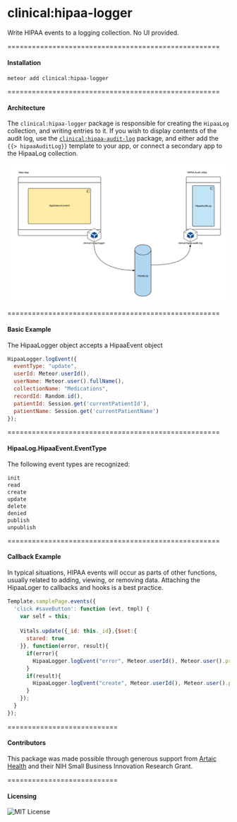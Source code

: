 clinical:hipaa-logger
====================================================

Write HIPAA events to a logging collection.  No UI provided.

====================================================
#### Installation

````
meteor add clinical:hipaa-logger
````


====================================================
#### Architecture

The ``clinical:hipaa-logger`` package is responsible for creating the ``HipaaLog`` collection, and writing entries to it. If you wish to display contents of the audit log, use the [``clinical:hipaa-audit-log``](https://github.com/clinical-meteor/clinical-hipaa-audit-log) package, and either add the ``{{> hipaaAuditLog}}`` template to your app, or connect a secondary app to the HipaaLog collection.  


![HipaaLog Architecture](https://raw.githubusercontent.com/clinical-meteor/hipaa-logger/master/docs/HIPAA%20Audit%20Log%20-%20Utility%20Configuration%20-%20Page%204.png)


====================================================
#### Basic Example

The HipaaLogger object accepts a HipaaEvent object
````js
HipaaLogger.logEvent({
  eventType: "update",
  userId: Meteor.userId(),
  userName: Meteor.user().fullName(),
  collectionName: "Medications",
  recordId: Random.id(),
  patientId: Session.get('currentPatientId'),
  patientName: Session.get('currentPatientName')
});
````

====================================================
#### HipaaLog.HipaaEvent.EventType

The following event types are recognized:

````
init
read
create
update
delete
denied
publish
unpublish
````

====================================================
#### Callback Example

In typical situations, HIPAA events will occur as parts of other functions, usually related to adding, viewing, or removing data.  Attaching the HipaaLoger to callbacks and hooks is a best practice.

````js
Template.samplePage.events({
  'click #saveButton': function (evt, tmpl) {
    var self = this;

    Vitals.update({_id: this._id},{$set:{
      stared: true
    }}, function(error, result){
      if(error){
        HipaaLogger.logEvent("error", Meteor.userId(), Meteor.user().profile.fullName, "Vitals", null, null, null, error);
      }
      if(result){
        HipaaLogger.logEvent("create", Meteor.userId(), Meteor.user().profile.fullName, "Vitals", null, null, null, null);
      }
    });
  }
});
````

===========================
#### Contributors  

This package was made possible through generous support from [Artaic Health](http://artaichealth.com/) and their NIH Small Business Innovation Research Grant.

===========================
#### Licensing  

![MIT License](https://img.shields.io/badge/license-MIT-blue.svg)

